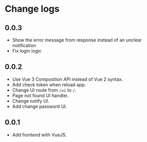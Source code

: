 # Change logs

## 0.0.3

- Show the error message from response instead of an unclear notification
- Fix login logic

## 0.0.2

- Use Vue 3 Composition API instead of Vue 2 syntax.
- Add check token when reload app.
- Change UI route from `/ui` to `/`.
- Page not found UI handler.
- Change notify UI.
- Add change password UI.

## 0.0.1

- Add frontend with VueJS.
